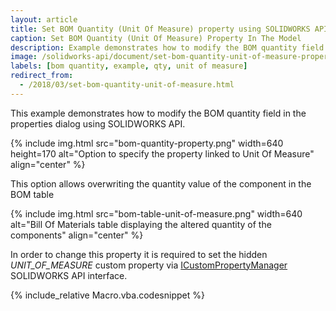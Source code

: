 ```yaml
---
layout: article
title: Set BOM Quantity (Unit Of Measure) property using SOLIDWORKS API
caption: Set BOM Quantity (Unit Of Measure) Property In The Model
description: Example demonstrates how to modify the BOM quantity field in the properties dialog
image: /solidworks-api/document/set-bom-quantity-unit-of-measure-property/bom-quantity-property.png
labels: [bom quantity, example, qty, unit of measure]
redirect_from:
  - /2018/03/set-bom-quantity-unit-of-measure.html
---
```

This example demonstrates how to modify the BOM quantity field in the properties dialog using SOLIDWORKS API.

{% include img.html src="bom-quantity-property.png" width=640 height=170 alt="Option to specify the property linked to Unit Of Measure" align="center" %}

This option allows overwriting the quantity value of the component in the BOM table

{% include img.html src="bom-table-unit-of-measure.png" width=640 alt="Bill Of Materials table displaying the altered quantity of the components" align="center" %}

In order to change this property it is required to set the hidden *UNIT_OF_MEASURE* custom property via [ICustomPropertyManager](http://help.solidworks.com/2018/english/api/sldworksapi/solidworks.interop.sldworks~solidworks.interop.sldworks.icustompropertymanager.html) SOLIDWORKS API interface.

{% include_relative Macro.vba.codesnippet %}
